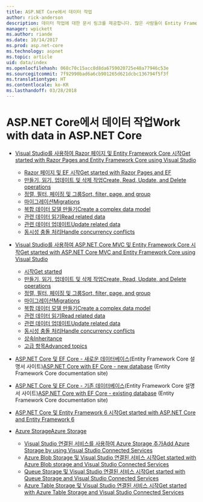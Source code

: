 ```yaml
---
title: ASP.NET Core에서 데이터 작업
author: rick-anderson
description: 데이터 작업에 대한 문서 링크를 제공합니다. 많은 사람들이 Entity Framework Core를 사용합니다.
manager: wpickett
ms.author: riande
ms.date: 10/14/2017
ms.prod: asp.net-core
ms.technology: aspnet
ms.topic: article
uid: data/index
ms.openlocfilehash: 068c70c15acc8d8da6759020725e48a77946c53e
ms.sourcegitcommit: 7f92990bad6a6cb901265d621dcbc136794f5f3f
ms.translationtype: HT
ms.contentlocale: ko-KR
ms.lasthandoff: 03/28/2018
---
```

# <a name="work-with-data-in-aspnet-core"></a><span data-ttu-id="2a00e-104">ASP.NET Core에서 데이터 작업</span><span class="sxs-lookup"><span data-stu-id="2a00e-104">Work with data in ASP.NET Core</span></span>

* [<span data-ttu-id="2a00e-105">Visual Studio를 사용하여 Razor 페이지 및 Entity Framework Core 시작</span><span class="sxs-lookup"><span data-stu-id="2a00e-105">Get started with Razor Pages and Entity Framework Core using Visual Studio</span></span>](xref:data/ef-rp/index)

   * [<span data-ttu-id="2a00e-106">Razor 페이지 및 EF 시작</span><span class="sxs-lookup"><span data-stu-id="2a00e-106">Get started with Razor Pages and EF</span></span>](xref:data/ef-rp/intro)
   * [<span data-ttu-id="2a00e-107">만들기, 읽기, 업데이트 및 삭제 작업</span><span class="sxs-lookup"><span data-stu-id="2a00e-107">Create, Read, Update, and Delete operations</span></span>](xref:data/ef-rp/crud)
   * [<span data-ttu-id="2a00e-108">정렬, 필터, 페이징 및 그룹</span><span class="sxs-lookup"><span data-stu-id="2a00e-108">Sort, filter, page, and group</span></span>](xref:data/ef-rp/sort-filter-page)
   * [<span data-ttu-id="2a00e-109">마이그레이션</span><span class="sxs-lookup"><span data-stu-id="2a00e-109">Migrations</span></span>](xref:data/ef-rp/migrations)
   * [<span data-ttu-id="2a00e-110">복합 데이터 모델 만들기</span><span class="sxs-lookup"><span data-stu-id="2a00e-110">Create a complex data model</span></span>](xref:data/ef-rp/complex-data-model)
   * [<span data-ttu-id="2a00e-111">관련 데이터 읽기</span><span class="sxs-lookup"><span data-stu-id="2a00e-111">Read related data</span></span>](xref:data/ef-rp/read-related-data)
   * [<span data-ttu-id="2a00e-112">관련 데이터 업데이트</span><span class="sxs-lookup"><span data-stu-id="2a00e-112">Update related data</span></span>](xref:data/ef-rp/update-related-data)
   * [<span data-ttu-id="2a00e-113">동시성 충돌 처리</span><span class="sxs-lookup"><span data-stu-id="2a00e-113">Handle concurrency conflicts</span></span>](xref:data/ef-rp/concurrency)

*   [<span data-ttu-id="2a00e-114">Visual Studio를 사용하여 ASP.NET Core MVC 및 Entity Framework Core 시작</span><span class="sxs-lookup"><span data-stu-id="2a00e-114">Get started with ASP.NET Core MVC and Entity Framework Core using Visual Studio</span></span>](ef-mvc/index.md)
    *   [<span data-ttu-id="2a00e-115">시작</span><span class="sxs-lookup"><span data-stu-id="2a00e-115">Get started</span></span>](ef-mvc/intro.md)
    *   [<span data-ttu-id="2a00e-116">만들기, 읽기, 업데이트 및 삭제 작업</span><span class="sxs-lookup"><span data-stu-id="2a00e-116">Create, Read, Update, and Delete operations</span></span>](xref:data/ef-mvc/crud)
    *   [<span data-ttu-id="2a00e-117">정렬, 필터, 페이징 및 그룹</span><span class="sxs-lookup"><span data-stu-id="2a00e-117">Sort, filter, page, and group</span></span>](xref:data/ef-mvc/sort-filter-page)
    *   [<span data-ttu-id="2a00e-118">마이그레이션</span><span class="sxs-lookup"><span data-stu-id="2a00e-118">Migrations</span></span>](xref:data/ef-mvc/migrations)
    *   [<span data-ttu-id="2a00e-119">복합 데이터 모델 만들기</span><span class="sxs-lookup"><span data-stu-id="2a00e-119">Create a complex data model</span></span>](ef-mvc/complex-data-model.md)
    *   [<span data-ttu-id="2a00e-120">관련 데이터 읽기</span><span class="sxs-lookup"><span data-stu-id="2a00e-120">Read related data</span></span>](ef-mvc/read-related-data.md)
    *   [<span data-ttu-id="2a00e-121">관련 데이터 업데이트</span><span class="sxs-lookup"><span data-stu-id="2a00e-121">Update related data</span></span>](ef-mvc/update-related-data.md)
    *   [<span data-ttu-id="2a00e-122">동시성 충돌 처리</span><span class="sxs-lookup"><span data-stu-id="2a00e-122">Handle concurrency conflicts</span></span>](ef-mvc/concurrency.md)
    *   [<span data-ttu-id="2a00e-123">상속</span><span class="sxs-lookup"><span data-stu-id="2a00e-123">Inheritance</span></span>](ef-mvc/inheritance.md)
    *   [<span data-ttu-id="2a00e-124">고급 항목</span><span class="sxs-lookup"><span data-stu-id="2a00e-124">Advanced topics</span></span>](ef-mvc/advanced.md)
* <span data-ttu-id="2a00e-125">[ASP.NET Core 및 EF Core - 새로운 데이터베이스](https://docs.microsoft.com/ef/core/get-started/aspnetcore/new-db)(Entity Framework Core 설명서 사이트)</span><span class="sxs-lookup"><span data-stu-id="2a00e-125">[ASP.NET Core with EF Core - new database](https://docs.microsoft.com/ef/core/get-started/aspnetcore/new-db) (Entity Framework Core documentation site)</span></span>
* <span data-ttu-id="2a00e-126">[ASP.NET Core 및 EF Core - 기존 데이터베이스](https://docs.microsoft.com/ef/core/get-started/aspnetcore/existing-db)(Entity Framework Core 설명서 사이트)</span><span class="sxs-lookup"><span data-stu-id="2a00e-126">[ASP.NET Core with EF Core - existing database](https://docs.microsoft.com/ef/core/get-started/aspnetcore/existing-db) (Entity Framework Core documentation site)</span></span>
*   [<span data-ttu-id="2a00e-127">ASP.NET Core 및 Entity Framework 6 시작</span><span class="sxs-lookup"><span data-stu-id="2a00e-127">Get started with ASP.NET Core and Entity Framework 6</span></span>](entity-framework-6.md)
*   [<span data-ttu-id="2a00e-128">Azure Storage</span><span class="sxs-lookup"><span data-stu-id="2a00e-128">Azure Storage</span></span>](azure-storage/index.md)
    *   [<span data-ttu-id="2a00e-129">Visual Studio 연결된 서비스를 사용하여 Azure Storage 추가</span><span class="sxs-lookup"><span data-stu-id="2a00e-129">Add Azure Storage by using Visual Studio Connected Services</span></span>](https://azure.microsoft.com/documentation/articles/vs-azure-tools-connected-services-storage/)
    *   [<span data-ttu-id="2a00e-130">Azure Blob Storage 및 Visual Studio 연결된 서비스 시작</span><span class="sxs-lookup"><span data-stu-id="2a00e-130">Get started with Azure Blob storage and Visual Studio Connected Services</span></span>](https://azure.microsoft.com/documentation/articles/vs-storage-aspnet5-getting-started-blobs/)
    *   [<span data-ttu-id="2a00e-131">Queue Storage 및 Visual Studio 연결된 서비스 시작</span><span class="sxs-lookup"><span data-stu-id="2a00e-131">Get started with Queue Storage and Visual Studio Connected Services</span></span>](https://azure.microsoft.com/documentation/articles/vs-storage-aspnet5-getting-started-queues/)
    *   [<span data-ttu-id="2a00e-132">Azure Table Storage 및 Visual Studio 연결된 서비스 시작</span><span class="sxs-lookup"><span data-stu-id="2a00e-132">Get started with Azure Table Storage and Visual Studio Connected Services</span></span>](https://azure.microsoft.com/documentation/articles/vs-storage-aspnet5-getting-started-tables/)

